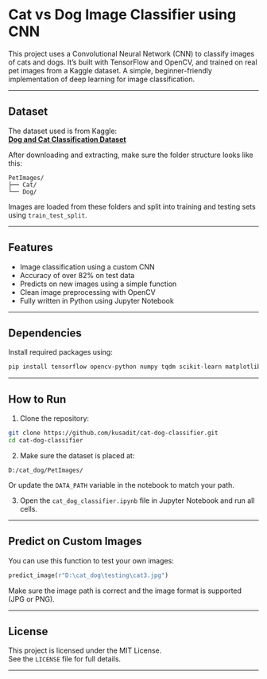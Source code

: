 # Cat vs Dog Image Classifier using CNN

This project uses a Convolutional Neural Network (CNN) to classify images of cats and dogs. It’s built with TensorFlow and OpenCV, and trained on real pet images from a Kaggle dataset. A simple, beginner-friendly implementation of deep learning for image classification.

---

## Dataset

The dataset used is from Kaggle:  
**[Dog and Cat Classification Dataset](https://www.kaggle.com/datasets/bhavikjikadara/dog-and-cat-classification-dataset)**

After downloading and extracting, make sure the folder structure looks like this:

```
PetImages/
├── Cat/
└── Dog/
```

Images are loaded from these folders and split into training and testing sets using `train_test_split`.

---

## Features

- Image classification using a custom CNN
- Accuracy of over 82% on test data
- Predicts on new images using a simple function
- Clean image preprocessing with OpenCV
- Fully written in Python using Jupyter Notebook

---

## Dependencies

Install required packages using:

```bash
pip install tensorflow opencv-python numpy tqdm scikit-learn matplotlib
```

---

## How to Run

1. Clone the repository:

```bash
git clone https://github.com/kusadit/cat-dog-classifier.git
cd cat-dog-classifier
```

2. Make sure the dataset is placed at:

```text
D:/cat_dog/PetImages/
```

Or update the `DATA_PATH` variable in the notebook to match your path.

3. Open the `cat_dog_classifier.ipynb` file in Jupyter Notebook and run all cells.

---

## Predict on Custom Images

You can use this function to test your own images:

```python
predict_image(r"D:\cat_dog\testing\cat3.jpg")
```

Make sure the image path is correct and the image format is supported (JPG or PNG).

---

## License

This project is licensed under the MIT License.  
See the `LICENSE` file for full details.

---
